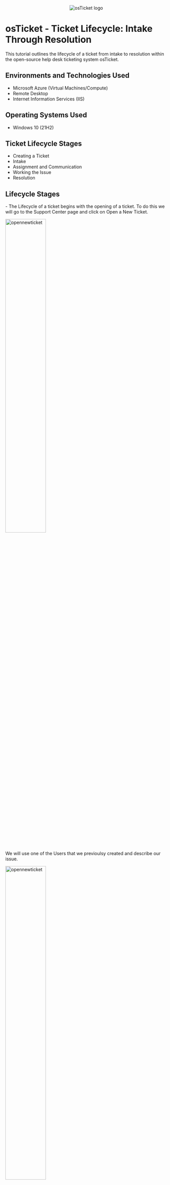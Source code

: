 <p align="center">
<img src="https://i.imgur.com/Clzj7Xs.png" alt="osTicket logo"/>
</p>

<h1>osTicket - Ticket Lifecycle: Intake Through Resolution</h1>
This tutorial outlines the lifecycle of a ticket from intake to resolution within the open-source help desk ticketing system osTicket.<br />

<h2>Environments and Technologies Used</h2>

- Microsoft Azure (Virtual Machines/Compute)
- Remote Desktop
- Internet Information Services (IIS)

<h2>Operating Systems Used </h2>

- Windows 10</b> (21H2)

<h2>Ticket Lifecycle Stages</h2>

- Creating a Ticket
- Intake
- Assignment and Communication
- Working the Issue
- Resolution

<h2>Lifecycle Stages</h2>
- The Lifecycle of a ticket begins with the opening of a ticket. To do this we will go to the Support Center page and click on Open a New Ticket.
<p>
<img src="https://github.com/veralestina/Images/blob/main/Github%20information/ostciketopennewticket.png" height="50%" width="50%" alt="opennewticket"/>
</p>
<p>
We will use one of the Users that we previoulsy created and describe our issue. 

<p>
<img src="https://github.com/veralestina/Images/blob/main/Github%20information/openanewticket.png" height="50%" width="50%" alt="opennewticket"/>
</p>

Now, the most common issues for Help Desk are:
- Passwords/Credential issues or Login issues
- Access Provisioning - Access is denied
- Equipment Processing - equipment is new issue/returned/lost/stolen
- Something broke or has stopped working
- Software install needed or upgrade needed
- Missing/Deleted Document or Email
- Computer/Internet is slow
- Cannot print/Printer setup/Printer Issue
- VPN/Connectivity Issues
- Clicked a bad link/Malware

Each of these issues is a common real-world problem.

Open a new ticket for each of the above issues. Go to  http://localhost/osTicket/  to open a new ticket for each of the issues listed above.

Go back to http://localhost/osTicket/scp/login.php  
Log back in using useradmin credentials.
Click on the admin panel. Should see the newly opened tickets listed with each of the issues.
Using the SLA created previously;
Sev-A (1 hour, 24/7)
Sev-B (4 hours, 24/7)
Sev-C (8 hours, business hours)
We will sort the tickets based on their severity impact to the company.

Now some of these depend on who or what a person's job is when assessing the severity of the issue's impact on the company still being able to function. A password/credntial issue is bad for all users but especially bad for someone who is charge of customer facing responsibilities, meaning that customer facing tasks can't get done.
An equipment processing ticket can be a low impact or high impact depending on the job and whether or not the equipment stolen or lost had valuable data on it.

Go through each ticket and work them.
Go back to the admin login page and type in one of the Agent's username and password.
In the Agent Panel, click on Tickets tab, the open tickets should be listed.

Below is how to solve;
- Passwords/Credentials can't login. This would use Active Directory, either unlock or reset.
- Access Provisioning. This needs to verify user and give access.
- Equipment Processing. This would follow the procedure put in place by the company. Paperwork.
- Something is broken or stopped working. This would be escalated to the correct team.
- Software install or upgrade. Requires authorization for the user.
- Missing/Deleted Document or email. This involves microsoft word/excel. Usually found in the autosave cache history.
- Computer/Internet slow. This would use TaskManager to solve.
- Cannot Print/Printer setup. Might require onsite help or simply redownloading printer software.
- VPN/Connectivity issue. May be an issue with the VPN being used or improper use. Troubleshoot it.
- Clicked a bad link/malware. Should utlize the software already available to defend and isolate the malware.

Use the above as a guide to figure out how each open ticket would be classified with the SLA. Sort the tickets by using the SLA to figure out the order in which to respond to the tickets.
Tickets can be assigned to Departments and Agents that were created. 

After the tickets are sorted, respond to each open ticket with clear steps that were taken to resolve the issue.


